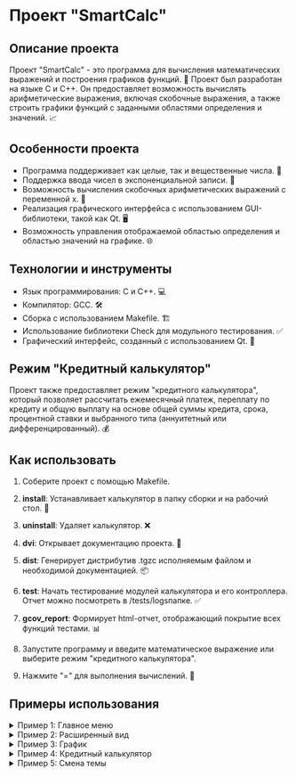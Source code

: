 # Проект "SmartCalc" 

## Описание проекта
Проект "SmartCalc" - это программа для вычисления математических выражений и построения графиков функций. 🧮 Проект был разработан на языке C и С++. Он предоставляет возможность вычислять арифметические выражения, включая скобочные выражения, а также строить графики функций с заданными областями определения и значений. 📈

## Особенности проекта
- Программа поддерживает как целые, так и вещественные числа. 🌟
- Поддержка ввода чисел в экспоненциальной записи. 🚀
- Возможность вычисления скобочных арифметических выражений с переменной x. 🔢
- Реализация графического интерфейса с использованием GUI-библиотеки, такой как Qt. 🖥️
- Возможность управления отображаемой областью определения и областью значений на графике. 🌐

## Технологии и инструменты
- Язык программирования: C и С++. 💻
- Компилятор: GCC. 🛠️
- Сборка с использованием Makefile. 🏗️
- Использование библиотеки Check для модульного тестирования. ✅
- Графический интерфейс, созданный с использованием  Qt. 📲

## Режим "Кредитный калькулятор"
Проект также предоставляет режим "кредитного калькулятора", который позволяет рассчитать ежемесячный платеж, переплату по кредиту и общую выплату на основе общей суммы кредита, срока, процентной ставки и выбранного типа (аннуитетный или дифференцированный). 💰

## Как использовать
1. Соберите проект с помощью Makefile.
2. **install**: Устанавливает калькулятор в папку сборки и на рабочий стол. 📂
3. **uninstall**: Удаляет калькулятор. ❌
4. **dvi**: Открывает документацию проекта. 📖
5. **dist**: Генерирует дистрибутив .tgzс исполняемым файлом и необходимой документацией. 📦
6. **test**: Начать тестирование модулей калькулятора и его контроллера. Отчет можно посмотреть в /tests/logsпапке. ✅
7. **gcov_report**: Формирует html-отчет, отображающий покрытие всех функций тестами. 📊

7. Запустите программу и введите математическое выражение или выберите режим "кредитного калькулятора".
8. Нажмите "=" для выполнения вычислений. 🔄

## Примеры использования
<details>
  <summary>Пример 1: Главное меню</summary>
  <img src="calculator/misc/rus/images/главноеменю.png" alt="Главное меню">
  <p>На главном экране вы можете ввести математическое выражение и нажать "=", чтобы выполнить вычисления. Вы также можете выбрать режим "кредитного калькулятора" для расчета кредитных параметров.</p>
</details>

<details>
  <summary>Пример 2: Расширенный вид</summary>
  <img src="calculator/misc/rus/images/расширенныйвид.png" alt="Расширенный вид">
  <p>В режиме "Расширенный вид" вы можете работать с более сложными математическими выражениями, включая использование скобок и переменной "x" для функций.</p>
</details>

<details>
  <summary>Пример 3: График</summary>
  <img src="calculator/misc/rus/images/график.png" alt="График">
  <p>"SmartCalc" также предоставляет возможность построения графиков функций с заданными областями определения и значений. Вы можете управлять областью определения и областью значений на графике.</p>
</details>

<details>
  <summary>Пример 4: Кредитный калькулятор</summary>
  <img src="calculator/misc/rus/images/кредитныйкалькулятор.png" alt="Кредитный калькулятор">
  <p>В режиме "Кредитный калькулятор" вы можете рассчитать ежемесячный платеж, переплату по кредиту и общую выплату на основе суммы кредита, срока, процентной ставки и выбранного типа кредита (аннуитетный или дифференцированный).</p>
</details>

<details>
  <summary>Пример 5: Смена темы</summary>
  <img src="calculator/misc/rus/images/сменатемы.png" alt="Смена темы">
  <p>Проект "SmartCalc" также предоставляет функцию смены темы, позволяя вам выбирать внешний вид программы, который вам нравится.</p>
</details>


